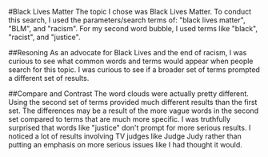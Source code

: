 #Black Lives Matter
The topic I chose was Black Lives Matter. To conduct this search, I used the parameters/search terms of: "black lives matter", "BLM", and "racism". For my second word bubble, I used terms like "black", "racist", and "justice".

##Resoning
As an advocate for Black Lives and the end of racism, I was curious to see what common words and terms would appear when people search for this topic. I was curious to see if a broader set of terms prompted a different set of results.

##Compare and Contrast
The word clouds were actually pretty different. Using the second set of terms provided much different results than the first set. The differences may be a result of the more vague words in the second set compared to terms that are much more specific. 
I was truthfully surprised that words like "justice" don't prompt for more serious results. I noticed a lot of results involving TV judges like Judge Judy rather than putting an emphasis on more serious issues like I had thought it would. 